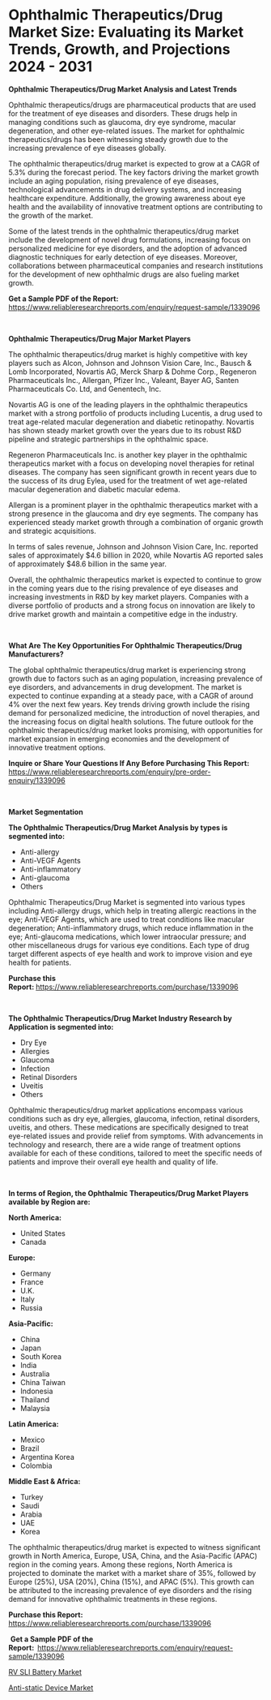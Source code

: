 <p><h1>Ophthalmic Therapeutics/Drug Market Size: Evaluating its Market Trends, Growth, and Projections 2024 - 2031</h1></p><p><strong>Ophthalmic Therapeutics/Drug Market Analysis and Latest Trends</strong></p>
<p><p>Ophthalmic therapeutics/drugs are pharmaceutical products that are used for the treatment of eye diseases and disorders. These drugs help in managing conditions such as glaucoma, dry eye syndrome, macular degeneration, and other eye-related issues. The market for ophthalmic therapeutics/drugs has been witnessing steady growth due to the increasing prevalence of eye diseases globally.</p><p>The ophthalmic therapeutics/drug market is expected to grow at a CAGR of 5.3% during the forecast period. The key factors driving the market growth include an aging population, rising prevalence of eye diseases, technological advancements in drug delivery systems, and increasing healthcare expenditure. Additionally, the growing awareness about eye health and the availability of innovative treatment options are contributing to the growth of the market.</p><p>Some of the latest trends in the ophthalmic therapeutics/drug market include the development of novel drug formulations, increasing focus on personalized medicine for eye disorders, and the adoption of advanced diagnostic techniques for early detection of eye diseases. Moreover, collaborations between pharmaceutical companies and research institutions for the development of new ophthalmic drugs are also fueling market growth.</p></p>
<p><strong>Get a Sample PDF of the Report:&nbsp;</strong> <a href="https://www.reliableresearchreports.com/enquiry/request-sample/1339096">https://www.reliableresearchreports.com/enquiry/request-sample/1339096</a></p>
<p>&nbsp;</p>
<p><strong>Ophthalmic Therapeutics/Drug Major Market Players</strong></p>
<p><p>The ophthalmic therapeutics/drug market is highly competitive with key players such as Alcon, Johnson and Johnson Vision Care, Inc., Bausch & Lomb Incorporated, Novartis AG, Merck Sharp & Dohme Corp., Regeneron Pharmaceuticals Inc., Allergan, Pfizer Inc., Valeant, Bayer AG, Santen Pharmaceuticals Co. Ltd, and Genentech, Inc.</p><p>Novartis AG is one of the leading players in the ophthalmic therapeutics market with a strong portfolio of products including Lucentis, a drug used to treat age-related macular degeneration and diabetic retinopathy. Novartis has shown steady market growth over the years due to its robust R&D pipeline and strategic partnerships in the ophthalmic space.</p><p>Regeneron Pharmaceuticals Inc. is another key player in the ophthalmic therapeutics market with a focus on developing novel therapies for retinal diseases. The company has seen significant growth in recent years due to the success of its drug Eylea, used for the treatment of wet age-related macular degeneration and diabetic macular edema.</p><p>Allergan is a prominent player in the ophthalmic therapeutics market with a strong presence in the glaucoma and dry eye segments. The company has experienced steady market growth through a combination of organic growth and strategic acquisitions.</p><p>In terms of sales revenue, Johnson and Johnson Vision Care, Inc. reported sales of approximately $4.6 billion in 2020, while Novartis AG reported sales of approximately $48.6 billion in the same year.</p><p>Overall, the ophthalmic therapeutics market is expected to continue to grow in the coming years due to the rising prevalence of eye diseases and increasing investments in R&D by key market players. Companies with a diverse portfolio of products and a strong focus on innovation are likely to drive market growth and maintain a competitive edge in the industry.</p></p>
<p>&nbsp;</p>
<p><strong>What Are The Key Opportunities For Ophthalmic Therapeutics/Drug Manufacturers?</strong></p>
<p><p>The global ophthalmic therapeutics/drug market is experiencing strong growth due to factors such as an aging population, increasing prevalence of eye disorders, and advancements in drug development. The market is expected to continue expanding at a steady pace, with a CAGR of around 4% over the next few years. Key trends driving growth include the rising demand for personalized medicine, the introduction of novel therapies, and the increasing focus on digital health solutions. The future outlook for the ophthalmic therapeutics/drug market looks promising, with opportunities for market expansion in emerging economies and the development of innovative treatment options.</p></p>
<p><strong>Inquire or Share Your Questions If Any Before Purchasing This Report:</strong> <a href="https://www.reliableresearchreports.com/enquiry/pre-order-enquiry/1339096">https://www.reliableresearchreports.com/enquiry/pre-order-enquiry/1339096</a></p>
<p>&nbsp;</p>
<p><strong>Market Segmentation</strong></p>
<p><strong>The Ophthalmic Therapeutics/Drug Market Analysis by types is segmented into:</strong></p>
<p><ul><li>Anti-allergy</li><li>Anti-VEGF Agents</li><li>Anti-inflammatory</li><li>Anti-glaucoma</li><li>Others</li></ul></p>
<p><p>Ophthalmic Therapeutics/Drug Market is segmented into various types including Anti-allergy drugs, which help in treating allergic reactions in the eye; Anti-VEGF Agents, which are used to treat conditions like macular degeneration; Anti-inflammatory drugs, which reduce inflammation in the eye; Anti-glaucoma medications, which lower intraocular pressure; and other miscellaneous drugs for various eye conditions. Each type of drug target different aspects of eye health and work to improve vision and eye health for patients.</p></p>
<p><strong>Purchase this Report:&nbsp;</strong><a href="https://www.reliableresearchreports.com/purchase/1339096">https://www.reliableresearchreports.com/purchase/1339096</a></p>
<p>&nbsp;</p>
<p><strong>The Ophthalmic Therapeutics/Drug Market Industry Research by Application is segmented into:</strong></p>
<p><ul><li>Dry Eye</li><li>Allergies</li><li>Glaucoma</li><li>Infection</li><li>Retinal Disorders</li><li>Uveitis</li><li>Others</li></ul></p>
<p><p>Ophthalmic therapeutics/drug market applications encompass various conditions such as dry eye, allergies, glaucoma, infection, retinal disorders, uveitis, and others. These medications are specifically designed to treat eye-related issues and provide relief from symptoms. With advancements in technology and research, there are a wide range of treatment options available for each of these conditions, tailored to meet the specific needs of patients and improve their overall eye health and quality of life.</p></p>
<p>&nbsp;</p>
<p><strong>In terms of Region, the Ophthalmic Therapeutics/Drug Market Players available by Region are:</strong></p>
<p>
    <p> <strong> North America: </strong>
        <ul>
            <li>United States</li>
            <li>Canada</li>
        </ul>
        </p> 
    <p> <strong> Europe: </strong>
        <ul>
            <li>Germany</li>
            <li>France</li>
            <li>U.K.</li>
            <li>Italy</li>
            <li>Russia</li>
        </ul>
        </p> 
    <p> <strong> Asia-Pacific: </strong>
        <ul>
            <li>China</li>
            <li>Japan</li>
            <li>South Korea</li>
            <li>India</li>
            <li>Australia</li>
            <li>China Taiwan</li>
            <li>Indonesia</li>
            <li>Thailand</li>
            <li>Malaysia</li>
        </ul>
        </p> 
    <p> <strong> Latin America: </strong>
        <ul>
            <li>Mexico</li>
            <li>Brazil</li>
            <li>Argentina Korea</li>
            <li>Colombia</li>
        </ul>
        </p> 
    <p> <strong> Middle East & Africa: </strong>
        <ul>
            <li>Turkey</li>
            <li>Saudi</li>
            <li>Arabia</li>
            <li>UAE</li>
            <li>Korea</li>
        </ul>
    </p>
    </p>
<p><p>The ophthalmic therapeutics/drug market is expected to witness significant growth in North America, Europe, USA, China, and the Asia-Pacific (APAC) region in the coming years. Among these regions, North America is projected to dominate the market with a market share of 35%, followed by Europe (25%), USA (20%), China (15%), and APAC (5%). This growth can be attributed to the increasing prevalence of eye disorders and the rising demand for innovative ophthalmic treatments in these regions.</p></p>
<p><strong>Purchase this Report: </strong><a href="https://www.reliableresearchreports.com/purchase/1339096">https://www.reliableresearchreports.com/purchase/1339096</a></p>
<p>&nbsp;<strong>Get a Sample PDF of the Report:&nbsp;&nbsp;</strong><a href="https://www.reliableresearchreports.com/enquiry/request-sample/1339096">https://www.reliableresearchreports.com/enquiry/request-sample/1339096</a></p>
<p><strong></strong></p>
<p><p><a href="https://github.com/BryceTownsendr/Market-Research-Report-List-3/blob/main/rv-sli-battery-market.md">RV SLI Battery Market</a></p><p><a href="https://github.com/mahnoor2003/Market-Research-Report-List-3/blob/main/anti-static-device-market.md">Anti-static Device Market</a></p></p>
